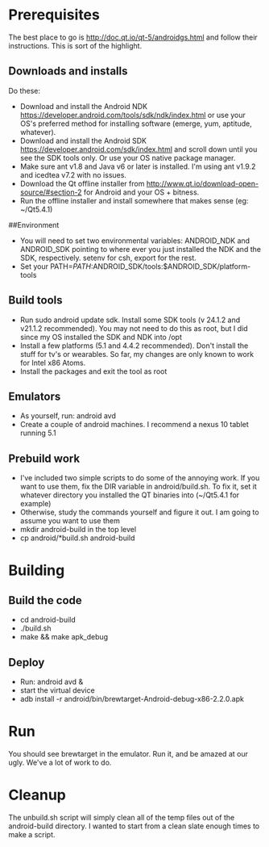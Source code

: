 # Prerequisites
The best place to go is http://doc.qt.io/qt-5/androidgs.html and follow their
instructions. This is sort of the highlight.

## Downloads and installs
Do these:
* Download and install the Android NDK
  https://developer.android.com/tools/sdk/ndk/index.html or use your OS's
  preferred method for installing software (emerge, yum, aptitude, whatever).
* Download and install the Android SDK
  https://developer.android.com/sdk/index.html and scroll down until you see
  the SDK tools only. Or use your OS native package manager.
* Make sure ant v1.8 and Java v6 or later is installed. I'm using ant v1.9.2
  and icedtea v7.2 with no issues.
* Download the Qt offline installer from
  http://www.qt.io/download-open-source/#section-2 for Android and your OS +
  bitness.  
* Run the offline installer and install somewhere that makes sense (eg: ~/Qt5.4.1)

##Environment
* You will need to set two environmental variables: ANDROID\_NDK and
  ANDROID\_SDK pointing to where ever you just installed the NDK and the SDK,
  respectively. setenv for csh, export for the rest.
* Set your PATH=$PATH:$ANDROID\_SDK/tools:$ANDROID\_SDK/platform-tools

## Build tools
* Run sudo android update sdk. Install some SDK tools (v 24.1.2 and v21.1.2
  recommended). You may not need to do this as root, but I did since my OS
  installed the SDK and NDK into /opt
* Install a few platforms (5.1 and 4.4.2 recommended). Don't install the stuff
  for tv's or wearables. So far, my changes are only known to work for Intel
  x86 Atoms.
* Install the packages and exit the tool as root

## Emulators
* As yourself, run: android avd
* Create a couple of android machines. I recommend a nexus 10 tablet running
  5.1

## Prebuild work
* I've included two simple scripts to do some of the annoying work. If you
  want to use them, fix the DIR variable in android/build.sh. To fix it, set
  it whatever directory you installed the QT binaries into (~/Qt5.4.1 for example)
* Otherwise, study the commands yourself and figure it out. I am going to
  assume you want to use them
* mkdir android-build in the top level
* cp android/\*build.sh android-build

# Building

## Build the code
* cd android-build
* ./build.sh
* make && make apk\_debug

## Deploy
* Run: android avd &
* start the virtual device
* adb install -r android/bin/brewtarget-Android-debug-x86-2.2.0.apk

# Run
You should see brewtarget in the emulator. Run it, and be amazed at our
ugly. We've a lot of work to do.

# Cleanup
The unbuild.sh script will simply clean all of the temp files out of the
android-build directory. I wanted to start from a clean slate enough times to
make a script.
